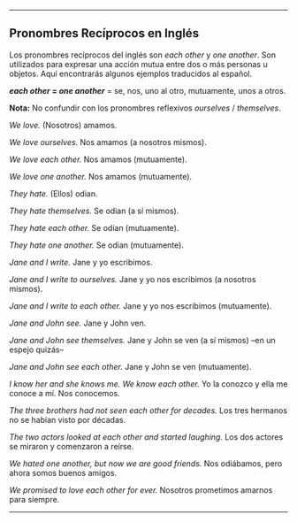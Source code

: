 
---

## Pronombres Recíprocos en Inglés


Los pronombres recíprocos del inglés son *each other* y *one another*. Son utilizados para expresar una acción mutua entre dos o más personas u objetos. Aquí encontrarás algunos ejemplos traducidos al español.


***each other* = *one another*** = se, nos, uno al otro, mutuamente, unos a otros.


**Nota:** No confundir con los pronombres reflexivos *ourselves* / *themselves*.


*We love.* (Nosotros) amamos.

*We love ourselves.* Nos amamos (a nosotros mismos).

*We love each other.* Nos amamos (mutuamente).

*We love one another.* Nos amamos (mutuamente).


*They hate.* (Ellos) odian.

*They hate themselves.* Se odian (a sí mismos).

*They hate each other.* Se odian (mutuamente).

*They hate one another.* Se odian (mutuamente).


*Jane and I write.*
Jane y yo escribimos.

*Jane and I write to ourselves.*
Jane y yo nos escribimos (a nosotros mismos).

*Jane and I write to each other.*
Jane y yo nos escribimos (mutuamente).


*Jane and John see.*
Jane y John ven.

*Jane and John see themselves.*
Jane y John se ven (a sí mismos) –en un espejo quizás–

*Jane and John see each other.*
Jane y John se ven (mutuamente).


*I know her and she knows me. We know each other.*
Yo la conozco y ella me conoce a mí. Nos conocemos.

*The three brothers had not seen each other for decades.*
Los tres hermanos no se habían visto por décadas.

*The two actors looked at each other and started laughing.*
Los dos actores se miraron y comenzaron a reírse.

*We hated one another, but now we are good friends.*
Nos odiábamos, pero ahora somos buenos amigos.

*We promised to love each other for ever.*
Nosotros prometimos amarnos para siempre.

---

